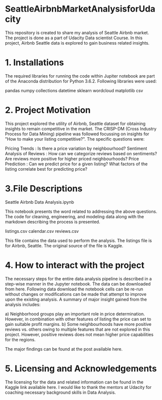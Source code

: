 # SeattleAirbnbMarketAnalysisforUdacity
This repository is created to share my analysis of Seattle Airbnb  market. The project is done as a part of Udacity Data scientist Course. In this project, Airbnb Seattle data is explored to gain business related insights.

# 1. Installations
The required libraries for running the code within Jupiter notebook are part of the Anaconda distribution for Python 3.6.2. Following libraries were used:

pandas
numpy
collections
datetime
sklearn
wordcloud
matplotlib
csv

# 2. Project Motivation
This project explored the utility of Airbnb, Seattle dataset for obtaining insights to remain competitive in the market. The CRISP-DM (Cross Industry Process for Data Mining) pipeline was followed focussing on insights for "How to make your listing competitive?". The specific questions were:

Pricing Trends : Is there a price variation by neighbourhood?
Sentiment Analysis of Reviews : How can we categorize reviews based on sentiments? Are reviews more positive for higher priced neighbourhoods?
Price Prediction : Can we predict price for a given listing? What factors of the listing correlate best for predicting price?

# 3.File Descriptions
Seattle Airbnb Data Analysis.ipynb

This notebook presents the word related to addressing the above questions. The code for cleaning, engineering, and modeling data along with the markdown describing the process is presented.

listings.csv
calendar.csv
reviews.csv

This file contains the data used to perform the analysis. The listings file is for Airbnb, Seattle. The original source of the file is Kaggle.

# 4. How to interact with the project
The necessary steps for the entire data analysis pipeline is described in a step-wise manner in the Jupyter notebook. The data can be downloaded from here. Following data download the notebook cells can be re-run without changes or modifications can be made that attempt to improve upon the existing analysis. A summary of major insight gained from the analysis includes:

a) Neighborhood groups play an important role in price determination. However, in combination with other features of listing the price can set to gain suitable profit margins.
b) Some neighbourhoods have more positive reviews vs. others owing to multiple features that are not explored in this project. However, positive reviews does not mean higher price capabilities for the regions. 

The major findings can be found at the post available here.

# 5. Licensing and Acknowledgements
The licensing for the data and related information can be found in the Kaggle link available here. I would like to thank the mentors at Udacity for coaching necessary background skills in Data Analysis.
